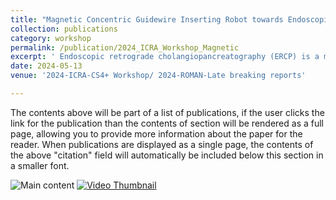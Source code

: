 ```yaml
---
title: "Magnetic Concentric Guidewire Inserting Robot towards Endoscopic Retrograde Cholangiopancreatography"
collection: publications
category: workshop
permalink: /publication/2024_ICRA_Workshop_Magnetic
excerpt: ' Endoscopic retrograde cholangiopancreatography (ERCP) is a minimally invasive technique for treating biliary and pancreatic diseases. It requires inserting a guidewire into the bile or pancreatic duct to enable further procedures. However, this is challenging because the duct openings are at an obtuse angle to the direction of the instrument entering the duodenum. The guidewire may fail to adjust its position and posture, causing mis-insertion and tissue damage. To address this issue, we propose a flexible surgical robot with a concentric design that combines magnetic field-driven and tendon-driven methods. A phantom experiment was performed, and the results showed that our mechanism can easily be inserted into the bile or pancreatic duct.'
date: 2024-05-13
venue: '2024-ICRA-CS4+ Workshop/ 2024-ROMAN-Late breaking reports'

---
```


The contents above will be part of a list of publications, if the user clicks the link for the publication than the contents of section will be rendered as a full page, allowing you to provide more information about the paper for the reader. When publications are displayed as a single page, the contents of the above "citation" field will automatically be included below this section in a smaller font.

![Main content](https://zhangtttttt.github.io/Tao_Zhang.github.io/images/MCTR-1.png "Main content")
[![Video Thumbnail](https://img.youtube.com/vi/BA2r3Ly2lN8/0.jpg)](https://youtu.be/BA2r3Ly2lN8)
